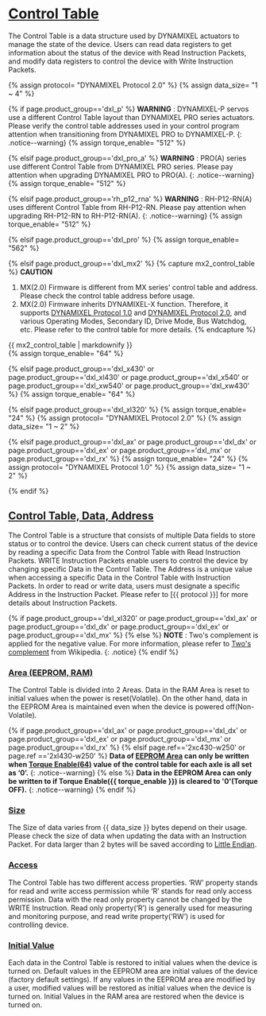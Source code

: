 # [Control Table](#control-table)
The Control Table is a data structure used by DYNAMIXEL actuators to manage the state of the device. Users can read data registers to get information about the status of the device with Read Instruction Packets, and modify data registers to control the device with Write Instruction Packets.

{% assign protocol= "DYNAMIXEL Protocol 2.0" %}
{% assign data_size= "1 ~ 4" %}

{% if page.product_group=='dxl_p' %}
**WARNING** : DYNAMIXEL-P servos use a different Control Table layout than DYNAMIXEL PRO series actuators. Please verify the control table addresses used in your control program attention when transitioning from DYNAMIXEL PRO to DYNAMIXEL-P.
{: .notice--warning}
{% assign torque_enable= "512" %}

{% elsif page.product_group=='dxl_pro_a' %}
**WARNING** : PRO(A) series use different Control Table from DYNAMIXEL PRO series. Please pay attention when upgrading DYNAMIXEL PRO to PRO(A).
{: .notice--warning}
{% assign torque_enable= "512" %}

{% elsif page.product_group=='rh_p12_rna' %}
**WARNING** : RH-P12-RN(A) uses different Control Table from RH-P12-RN. Please pay attention when upgrading RH-P12-RN to RH-P12-RN(A).
{: .notice--warning}
{% assign torque_enable= "512" %}

{% elsif page.product_group=='dxl_pro' %}
{% assign torque_enable= "562" %}

{% elsif page.product_group=='dxl_mx2' %}
{% capture mx2_control_table %}
**CAUTION**
1. MX(2.0) Firmware is different from MX series' control table and address. Please check the control table address before usage.
2. MX(2.0) Firmware inherits DYNAMIXEL-X function. Therefore, it supports [DYNAMIXEL Protocol 1.0](/docs/en/dxl/protocol1/) and [DYNAMIXEL Protocol 2.0](/docs/en/dxl/protocol2/), and various Operating Modes, Secondary ID, Drive Mode, Bus Watchdog, etc. Please refer to the control table for more details.
{% endcapture %}

<div class="notice--warning">{{ mx2_control_table | markdownify }}</div>
{% assign torque_enable= "64" %}

{% elsif page.product_group=='dxl_x430' or page.product_group=='dxl_xl430' or page.product_group=='dxl_x540' or page.product_group=='dxl_xw540' or page.product_group=='dxl_xw430' %}
{% assign torque_enable= "64" %}

{% elsif page.product_group=='dxl_xl320' %}
{% assign torque_enable= "24" %}
{% assign protocol= "DYNAMIXEL Protocol 2.0" %}
{% assign data_size= "1 ~ 2" %}

{% elsif page.product_group=='dxl_ax' or page.product_group=='dxl_dx' or page.product_group=='dxl_ex' or page.product_group=='dxl_mx' or page.product_group=='dxl_rx' %}
{% assign torque_enable= "24" %}
{% assign protocol= "DYNAMIXEL Protocol 1.0" %}
{% assign data_size= "1 ~ 2" %}

{% endif %}

## [Control Table, Data, Address](#control-table-data-address)
The Control Table is a structure that consists of multiple Data fields to store status or to control the device. Users can check current status of the device by reading a specific Data from the Control Table with Read Instruction Packets. WRITE Instruction Packets enable users to control the device by changing specific Data in the Control Table. The Address is a unique value when accessing a specific Data in the Control Table with Instruction Packets. In order to read or write data, users must designate a specific Address in the Instruction Packet. Please refer to [{{ protocol }}] for more details about Instruction Packets.

{% if page.product_group=='dxl_xl320' or page.product_group=='dxl_ax' or page.product_group=='dxl_dx' or page.product_group=='dxl_ex' or page.product_group=='dxl_mx' %}
{% else %}
**NOTE** : Two's complement is applied for the negative value. For more information, please refer to [Two's complement] from Wikipedia.
{: .notice}
{% endif %}

### [Area (EEPROM, RAM)](#area-eeprom-ram)
The Control Table is divided into 2 Areas. Data in the RAM Area is reset to initial values when the power is reset(Volatile). On the other hand, data in the EEPROM Area is maintained even when the device is powered off(Non-Volatile).  

{% if page.product_group=='dxl_ax' or page.product_group=='dxl_dx' or page.product_group=='dxl_ex' or page.product_group=='dxl_mx' or page.product_group=='dxl_rx' %}
{% elsif page.ref=='2xc430-w250' or page.ref =='2xl430-w250' %}
**Data of [EEPROM Area](#eeprom-area) can only be written when [Torque Enable(64)](#torque-enable) value of the control table for each axle is all set as ‘0’.**
{: .notice--warning}
{% else %} 
**Data in the EEPROM Area can only be written to if Torque Enable({{ torque_enable }}) is cleared to '0'(Torque OFF).**
{: .notice--warning}
{% endif %}


### [Size](#size)
The Size of data varies from {{ data_size }} bytes depend on their usage. Please check the size of data when updating the data with an Instruction Packet. For data larger than 2 bytes will be saved according to [Little Endian].

### [Access](#access)
The Control Table has two different access properties. ‘RW’ property stands for read and write access permission while ‘R’ stands for read only access permission. Data with the read only property cannot be changed by the WRITE Instruction. Read only property(‘R’) is generally used for measuring and monitoring purpose, and read write property(‘RW’) is used for controlling device.

### [Initial Value](#initial-value)
Each data in the Control Table is restored to initial values when the device is turned on. Default values in the EEPROM area are initial values of the device (factory default settings). If any values in the EEPROM area are modified by a user, modified values will be restored as initial values when the device is turned on. Initial Values in the RAM area are restored when the device is turned on.

[DYNAMIXEL Protocol 1.0]: /docs/en/dxl/protocol1/
[DYNAMIXEL Protocol 2.0]: /docs/en/dxl/protocol2/
[Two's complement]: https://en.wikipedia.org/wiki/Two%27s_complement
[Little Endian]: https://en.wikipedia.org/wiki/Endianness#Little
